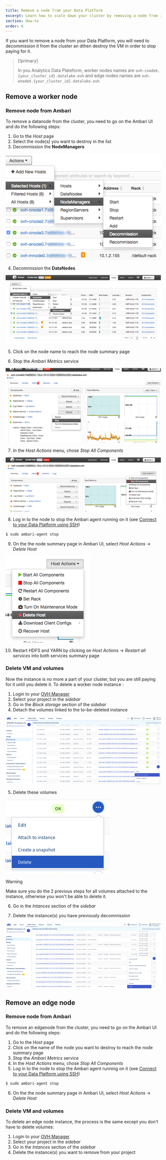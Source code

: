 ```yaml
---
title: Remove a node from your Data Platform
excerpt: Learn how to scale down your cluster by removing a node from it.
section: How-to
order: 6
---
```


If you want to remove a node from your Data Platform, you will need to decommission it from the cluster an dthen destroy the VM in order to stop paying for it.

>[!primary]
>
> In you Analytics Data Plateform, worker nodes names are `ovh-cnodeX.{your_cluster_id}.datalake.ovh` and edge nodes names are `ovh-enodeX.{your_cluster_id}.datalake.ovh`

## Remove a worker node

### Remove node from Ambari

To remove a datanode from the cluster, you need to go on the Ambari UI and do the following steps:

1.  Go to the *Host* page
2.  Select the node(s) you want to destroy in the list
3.  Decommission the **NodeManagers**

![Decommission NodeManagers](images/deco-nodemanager.png)

4.  Decommission the **DataNodes**

![Decommission DataNodes](images/deco-datanode.png)

5.  Click on the node name to reach the node summary page

6.  Stop the *Ambari Metrics* service

![Stop Ambari Metrics](images/stop-ambari-metrics.png)

7.  In the *Host Actions* menu, chose *Stop All Components*

![Stop all components](images/stop-components.png)

8.  Log in to the node to stop the Ambari agent running on it (see [Connect to your Data Platform using SSH](../connect-using-ssh/guide.en-gb.md))

```bash
$ sudo ambari-agent stop
```

9.  On the the node summary page in Ambari UI, select *Host Actions* -> *Delete Host*

![Delete Host](images/delete-host.png)

10. Restart HDFS and YARN by clicking on *Host Actions* -> *Restart all services* into both services summary page



### Delete VM and volumes

Now the instance is no more a part of your cluster, but you are still paying for it until you delete it.
To delete a worker node instance :

1.  Login to your [OVH Manager](https://www.ovh.com/manager/public-cloud/index.html)
2.  Select your project in the *sidebar* 
3.  Go in the *Block storage* section of the *sidebar*
4.  Detach the volumes linked to the to-be-deleted instance

![Detach volumes](images/detach-volumes.png)

5.  Delete these volumes

![Delete volumes](images/delete-volumes.png)

>[!warning]
>
> Make sure you do the 2 previous steps for all volumes attached to the instance, otherwise you won't be able to delete it.

6.  Go in the *Intances* section of the *sidebar*

7.  Delete the instance(s) you have previously decommission

![Delete instance](images/delete-worker-instance.png)

## Remove an edge node

### Remove node from Ambari

To remove an edgenode from the cluster, you need to go on the Ambari UI and do the following steps:

1.  Go to the *Host* page
2.  Click on the name of the node you want to destroy to reach the node summary page
3.  Stop the *Ambari Metrics* service
4.  In the *Host Actions* menu, chose *Stop All Components*
5.  Log in to the node to stop the Ambari agent running on it (see [Connect to your Data Platform using SSH](../connect-using-ssh/guide.en-gb.md))
```bash
$ sudo ambari-agent stop
```
6.  On the the node summary page in Ambari UI, select *Host Actions* -> *Delete Host*


### Delete VM and volumes

To delete an edge node instance, the process is the same except you don't have to delete volumes:

1.  Login to your [OVH Manager](https://www.ovh.com/manager/public-cloud/index.html)
2.  Select your project in the *sidebar* 
3.  Go in the *Intances* section of the *sidebar*
7.  Delete the instance(s) you want to remove from your project 


